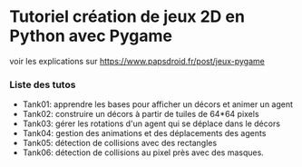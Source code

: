 # Tutoriel création de jeux 2D en Python avec Pygame

voir les explications sur https://www.papsdroid.fr/post/jeux-pygame

### Liste des tutos

* Tank01: apprendre les bases pour afficher un décors et animer un agent
* Tank02: construire un décors à partir de tuiles de 64*64 pixels
* Tank03: gérer les rotations d'un agent qui se déplace dans le décors
* Tank04: gestion des animations et des déplacements des agents
* Tank05: détection de collisions avec des rectangles
* Tank06: détection de collisions au pixel près avec des masques.
